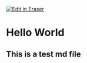 <p><a target="_blank" href="https://app.eraser.io/workspace/AwXm6lEERB4DifFTGIB4" id="edit-in-eraser-github-link"><img alt="Edit in Eraser" src="https://firebasestorage.googleapis.com/v0/b/second-petal-295822.appspot.com/o/images%2Fgithub%2FOpen%20in%20Eraser.svg?alt=media&amp;token=968381c8-a7e7-472a-8ed6-4a6626da5501"></a></p>

# Hello World
## This is a test md file



<!--- Eraser file: https://app.eraser.io/workspace/AwXm6lEERB4DifFTGIB4 --->